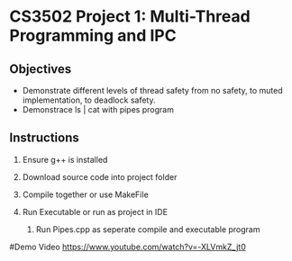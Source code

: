 # CS3502 Project 1: Multi-Thread Programming and IPC

## Objectives
- Demonstrate different levels of thread safety from no safety, to muted implementation, to deadlock safety.
- Demonstrace ls | cat with pipes program
  
## Instructions
1. Ensure g++ is installed
2. Download source code into project folder
3. Compile together or use MakeFile
4. Run Executable or run as project in IDE

   1. Run Pipes.cpp as seperate compile and executable program

#Demo Video
https://www.youtube.com/watch?v=-XLVmkZ_jt0

